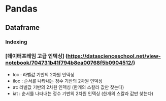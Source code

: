 # Pandas

## Dataframe

### Indexing

### [데이터프레임 고급 인덱싱] (https://datascienceschool.net/view-notebook/704731b41f794b8ea00768f5b0904512/)

* loc : 라벨값 기반의 2차원 인덱싱
* iloc : 순서를 나타내는 정수 기반의 2차원 인덱싱
* at: 라벨값 기반의 2차원 인덱싱 (한개의 스칼라 값만 찾는다)
* iat : 순서를 나타내는 정수 기반의 2차원 인덱싱 (한개의 스칼라 값만 찾는다)